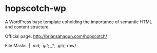 hopscotch-wp
============

A WordPress base template upholding the importance of semantic HTML and content structure.

Official page: http://briansahagun.com/hopscotch/

File Masks: | *.md; .git*; _*; .git/; raw/

